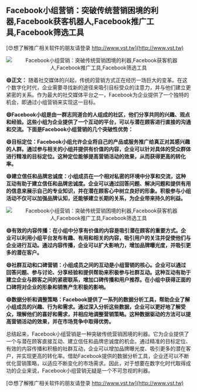 ## **Facebook小组营销：突破传统营销困境的利器,Facebook获客机器人,Facebook推广工具,Facebook筛选工具**

[😍想了解推广相关软件的朋友请登录 http://www.vst.tw](http://www.vst.tw)

 <center><img src="https://vst.tw/MP4/tuiguang/png/5.png" alt="Facebook小组营销：突破传统营销困境的利器,Facebook获客机器人,Facebook推广工具,Facebook筛选工具"></center>

**😄正文：**
随着社交媒体的兴起，传统的营销方式正在经历一场巨大的变革。在这个数字化时代，企业需要寻找新的途径来吸引目标受众的注意力，并与他们建立更紧密的关系。作为最大的社交媒体平台之一，Facebook为企业提供了一个独特的机会，即通过小组营销来实现这一目标。

**😄Facebook小组是由一群志同道合的人组成的社区，他们分享共同的兴趣、观点和经验。这些小组为企业提供了一个互动的平台，可以与潜在顾客进行直接的沟通和交流。下面是Facebook小组营销的几个突破性优势：**

**😄目标定位：Facebook小组允许企业将自己的产品或服务推广给真正对其感兴趣的人群。通过参与相关的小组并提供有价值的内容，企业可以针对具体的受众群体进行精准的目标定位。这种定位能够提高营销活动的效果，从而获得更高的转化率。**

**😄建立信任和品牌忠诚度：小组成员在一个相对私密的环境中分享和交流，这种互动有助于建立信任和品牌忠诚度。企业可以通过回答问题、解决问题和提供有用的信息来展示自己的专业知识，并在潜在顾客心中树立良好的形象。积极参与小组活动不仅可以加强品牌认知，还能够建立长期的关系，为企业带来持久的利益。**

 <center><img src="https://vst.tw/MP4/tuiguang/png/8.png" alt="Facebook小组营销：突破传统营销困境的利器,Facebook获客机器人,Facebook推广工具,Facebook筛选工具"></center>

**😄有效的内容传播：在小组中分享有价值的内容是吸引潜在顾客的重要方式。企业可以利用小组平台发布有趣、有用和相关的内容，吸引用户的关注并促使他们与企业进行互动。通过内容传播，企业可以扩大影响力，增加品牌曝光度，并吸引更多的潜在客户。**

**😄社群互动和口碑营销：小组成员之间的互动是小组营销的核心。企业可以通过回答问题、参与讨论、分享经验和提供帮助来积极参与社群互动。这种互动有助于建立企业与顾客之间的紧密联系，增加口碑传播和用户推荐。在小组中获得正面的口碑将对企业的形象和销售产生积极的影响。**

**😄数据分析和调整策略：Facebook提供了一系列的数据分析工具，帮助企业了解小组成员的兴趣、行为和需求。通过深入分析这些数据，企业可以更好地了解受众，理解他们的喜好和需求，并相应地调整营销策略。这种数据驱动的方法可以提高营销活动的效果，并在市场竞争中取得优势。**

总结起来，Facebook小组营销是一种突破传统营销困境的利器。它为企业提供了一个与潜在顾客直接互动、建立信任和品牌忠诚度的机会。通过精准的目标定位、有效的内容传播和积极的社群互动，企业可以增加品牌曝光度、吸引更多的潜在客户，并实现更高的转化率。借助Facebook提供的数据分析工具，企业还可以不断优化营销策略，以适应不断变化的市场需求。因此，对于想要在数字化时代取得成功的企业来说，Facebook小组营销无疑是一个不可忽视的利器。

[😍想了解推广相关软件的朋友请登录 http://www.vst.tw](http://www.vst.tw)



